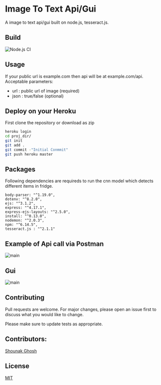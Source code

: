 # Image To Text Api/Gui

A image to text api/gui built on node.js, tesseract.js.

## Build

![Node.js CI](https://github.com/sghosh1810/Image-To-Text-Api/workflows/Node.js%20CI/badge.svg?branch=master)

## Usage

If your public url is example.com then api will be at example.com/api.
Acceptable parameters:
- url : public url of image (required)
-  json : true/false (optional)


## Deploy on your Heroku
First clone the repository or download as zip
```bash
heroku login
cd proj_dir/
git init
git add .
git commit -"Initial Conmmit"
git push heroku master
```

## Packages
Following dependencies are requireds to run the cnn model which detects different items in fridge.

```node
body-parser: "^1.19.0",
dotenv: "^8.2.0",
ejs: "^3.1.2",
express: "^4.17.1",
express-ejs-layouts: "^2.5.0",
install: "^0.13.0",
nodemon: "^2.0.3",
npm: "^6.14.5",
tesseract.js : "^2.1.1"
```
## Example of Api call via Postman
![main](https://res.cloudinary.com/websway/image/upload/v1588787524/Screenshot_2020-05-06_at_11.21.41_PM_ycg8ou.png)

## Gui
![main](https://res.cloudinary.com/websway/image/upload/v1588846712/Screenshot_2020-05-07_at_3.47.22_PM_viuaci.png)

## Contributing
Pull requests are welcome. For major changes, please open an issue first to discuss what you would like to change.

Please make sure to update tests as appropriate.

## Contributors: 
[Shounak Ghosh](https://github.com/sghosh1810/)

## License
[MIT](https://choosealicense.com/licenses/mit/)
